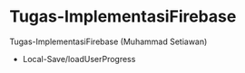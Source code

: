 # Tugas-ImplementasiFirebase
 Tugas-ImplementasiFirebase (Muhammad Setiawan)

- Local-Save/loadUserProgress